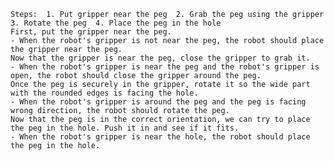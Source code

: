 
    Steps:  1. Put gripper near the peg  2. Grab the peg using the gripper  3. Rotate the peg  4. Place the peg in the hole 
    First, put the gripper near the peg.
    - When the robot's gripper is not near the peg, the robot should place the gripper near the peg.
    Now that the gripper is near the peg, close the gripper to grab it.
    - When the robot's gripper is near the peg and the robot's gripper is open, the robot should close the gripper around the peg.
    Once the peg is securely in the gripper, rotate it so the wide part with the rounded edges is facing the hole.
    - When the robot's gripper is around the peg and the peg is facing wrong direction, the robot should rotate the peg.
    Now that the peg is in the correct orientation, we can try to place the peg in the hole. Push it in and see if it fits.
    - When the robot's gripper is near the hole, the robot should place the peg in the hole.